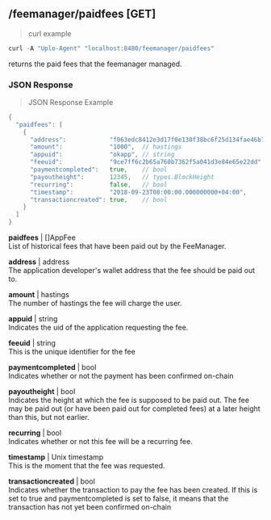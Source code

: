 ## /feemanager/paidfees [GET]
> curl example

```go
curl -A "Uplo-Agent" "localhost:8480/feemanager/paidfees"
```

returns the paid fees that the feemanager managed.

### JSON Response
> JSON Response Example

```go
{
  "paidfees": [
    {
      "address":            "f063edc8412e3d17f0e130f38bc6f25d134fae46b760b829e09a762c400fbd641a0c1539a056", // hash
      "amount":             "1000",  // hastings
      "appuid":             "okapp", // string
      "feeuid":             "9ce7ff6c2b65a760b7362f5a041d3e84e65e22dd" // string
      "paymentcompleted":   true,    // bool
      "payoutheight":       12345,   // types.BlockHeight
      "recurring":          false,   // bool
      "timestamp":          "2018-09-23T08:00:00.000000000+04:00",     // Unix timestamp
      "transactioncreated": true,    // bool
    }
  ]
}

```

**paidfees** | []AppFee  
List of historical fees that have been paid out by the FeeManager.

**address** | address  
The application developer's wallet address that the fee should be paid out to.

**amount** | hastings  
The number of hastings the fee will charge the user.

**appuid** | string  
Indicates the uid of the application requesting the fee.

**feeuid** | string  
This is the unique identifier for the fee

**paymentcompleted** | bool  
Indicates whether or not the payment has been confirmed on-chain

**payoutheight** | bool  
Indicates the height at which the fee is supposed to be paid out. The fee may be
paid out (or have been paid out for completed fees) at a later height than this,
but not earlier.

**recurring** | bool  
Indicates whether or not this fee will be a recurring fee.

**timestamp** | Unix timestamp  
This is the moment that the fee was requested.

**transactioncreated** | bool  
Indicates whether the transaction to pay the fee has been created. If this is
set to true and paymentcompleted is set to false, it means that the transaction
has not yet been confirmed on-chain  